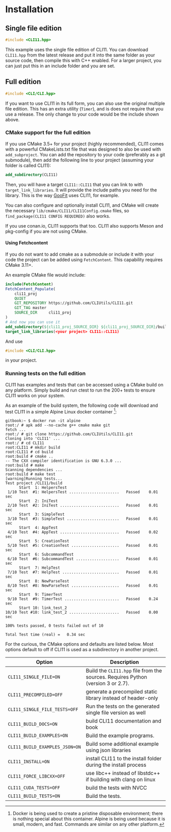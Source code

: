 # Installation

## Single file edition

```cpp
#include <CLI11.hpp>
```

This example uses the single file edition of CLI11. You can download `CLI11.hpp`
from the latest release and put it into the same folder as your source code,
then compile this with C++ enabled. For a larger project, you can just put this
in an include folder and you are set.

## Full edition

```cpp
#include <CLI/CLI.hpp>
```

If you want to use CLI11 in its full form, you can also use the original
multiple file edition. This has an extra utility (`Timer`), and is does not
require that you use a release. The only change to your code would be the
include shown above.

### CMake support for the full edition

If you use CMake 3.5+ for your project (highly recommended), CLI11 comes with a
powerful CMakeLists.txt file that was designed to also be used with
`add_subproject`. You can add the repository to your code (preferably as a git
submodule), then add the following line to your project (assuming your folder is
called CLI11):

```cmake
add_subdirectory(CLI11)
```

Then, you will have a target `CLI11::CLI11` that you can link to with
`target_link_libraries`. It will provide the include paths you need for the
library. This is the way [GooFit](https://github.com/GooFit/GooFit) uses CLI11,
for example.

You can also configure and optionally install CLI11, and CMake will create the
necessary `lib/cmake/CLI11/CLI11Config.cmake` files, so
`find_package(CLI11 CONFIG REQUIRED)` also works.

If you use conan.io, CLI11 supports that too. CLI11 also supports Meson and
pkg-config if you are not using CMake.

#### Using Fetchcontent

If you do not want to add cmake as a submodule or include it with your code the project can be added using `FetchContent`.  This capability requires CMake 3.11+.

An example CMake file would include:

```cmake
include(FetchContent)
FetchContent_Populate(
	cli11_proj
	QUIET
	GIT_REPOSITORY https://github.com/CLIUtils/CLI11.git
	GIT_TAG master
	SOURCE_DIR     cli11_proj
)
# And now you can use it
add_subdirectory(${cli11_proj_SOURCE_DIR} ${cli11_proj_SOURCE_DIR}/build)
target_link_libraries(<your project> CLI11::CLI11)
```

And use

```c++
#include <CLI/CLI.hpp>
```

in your project.

### Running tests on the full edition

CLI11 has examples and tests that can be accessed using a CMake build on any
platform. Simply build and run ctest to run the 200+ tests to ensure CLI11 works
on your system.

As an example of the build system, the following code will download and test
CLI11 in a simple Alpine Linux docker container [^1]:

```term
gitbook:~ $ docker run -it alpine
root:/ # apk add --no-cache g++ cmake make git
fetch ...
root:/ # git clone https://github.com/CLIUtils/CLI11.git
Cloning into 'CLI11' ...
root:/ # cd CLI11
root:CLI11 # mkdir build
root:CLI11 # cd build
root:build # cmake ..
-- The CXX compiler identification is GNU 6.3.0 ...
root:build # make
Scanning dependencies ...
root:build # make test
[warning]Running tests...
Test project /CLI11/build
      Start  1: HelpersTest
 1/10 Test  #1: HelpersTest ......................   Passed    0.01 sec
      Start  2: IniTest
 2/10 Test  #2: IniTest ..........................   Passed    0.01 sec
      Start  3: SimpleTest
 3/10 Test  #3: SimpleTest .......................   Passed    0.01 sec
      Start  4: AppTest
 4/10 Test  #4: AppTest ..........................   Passed    0.02 sec
      Start  5: CreationTest
 5/10 Test  #5: CreationTest .....................   Passed    0.01 sec
      Start  6: SubcommandTest
 6/10 Test  #6: SubcommandTest ...................   Passed    0.01 sec
      Start  7: HelpTest
 7/10 Test  #7: HelpTest .........................   Passed    0.01 sec
      Start  8: NewParseTest
 8/10 Test  #8: NewParseTest .....................   Passed    0.01 sec
      Start  9: TimerTest
 9/10 Test  #9: TimerTest ........................   Passed    0.24 sec
      Start 10: link_test_2
10/10 Test #10: link_test_2 ......................   Passed    0.00 sec

100% tests passed, 0 tests failed out of 10

Total Test time (real) =   0.34 sec
```

For the curious, the CMake options and defaults are listed below. Most options
default to off if CLI11 is used as a subdirectory in another project.

| Option                        | Description                                                                                     |
| ----------------------------- | ----------------------------------------------------------------------------------------------- |
| `CLI11_SINGLE_FILE=ON`        | Build the `CLI11.hpp` file from the sources. Requires Python (version 3 or 2.7).                |
| `CLI11_PRECOMPILED=OFF`       | generate a precompiled static library instead of header-only                                    |
| `CLI11_SINGLE_FILE_TESTS=OFF` | Run the tests on the generated single file version as well                                      |
| `CLI11_BUILD_DOCS=ON`         | build CLI11 documentation and book                                                              |
| `CLI11_BUILD_EXAMPLES=ON`     | Build the example programs.                                                                     |
| `CLI11_BUILD_EXAMPLES_JSON=ON`| Build some additional example using json libraries                                              |
| `CLI11_INSTALL=ON`            | install CLI11 to the install folder during the install process                                  |
| `CLI11_FORCE_LIBCXX=OFF`      | use libc++ instead of libstdc++ if building with clang on linux                                 |
| `CLI11_CUDA_TESTS=OFF`        | build the tests with NVCC                                                                       |
| `CLI11_BUILD_TESTS=ON`        | Build the tests.                                                                                |


[^1]:
    Docker is being used to create a pristine disposable environment; there is
    nothing special about this container. Alpine is being used because it is
    small, modern, and fast. Commands are similar on any other platform.
